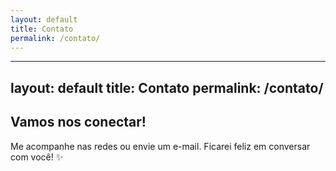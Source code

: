 ```yaml
---
layout: default
title: Contato
permalink: /contato/
---
```


---
layout: default
title: Contato
permalink: /contato/
---

<div class="contact-section">
  <h2 class="section-title">Vamos nos conectar!</h2>
  <p class="contact-subtitle">Me acompanhe nas redes ou envie um e-mail. Ficarei feliz em conversar com você! ✨</p>

  <div class="contact-icons">
    <a href="https://github.com/isacsilveira" target="_blank" title="GitHub">
      <i class="fab fa-github"></i>
    </a>
    <a href="http://linkedin.com/in/isabellacristinadasilveira" target="_blank" title="LinkedIn">
      <i class="fab fa-linkedin"></i>
    </a>
    <a href="mailto:isabella.cristina@sou.unifal-mg.edu.br" title="Gmail">
      <i class="fas fa-envelope"></i>
    </a>
    <a href="https://instagram.com/isabellacsilveira" target="_blank" title="Instagram">
      <i class="fab fa-instagram"></i>
    </a>
  </div>
</div>
